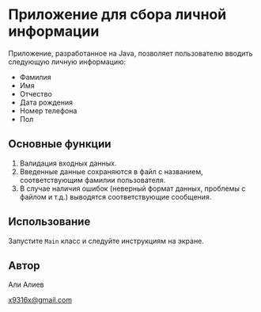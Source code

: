 # Приложение для сбора личной информации

Приложение, разработанное на Java, позволяет пользователю вводить следующую личную информацию:
- Фамилия
- Имя
- Отчество
- Дата рождения
- Номер телефона
- Пол

## Основные функции

1. Валидация входных данных.
2. Введенные данные сохраняются в файл с названием, соответствующим фамилии пользователя.
3. В случае наличия ошибок (неверный формат данных, проблемы с файлом и т.д.) выводятся соответствующие сообщения.

## Использование

Запустите `Main` класс и следуйте инструкциям на экране.

## Автор

Али Алиев

x9316x@gmail.com